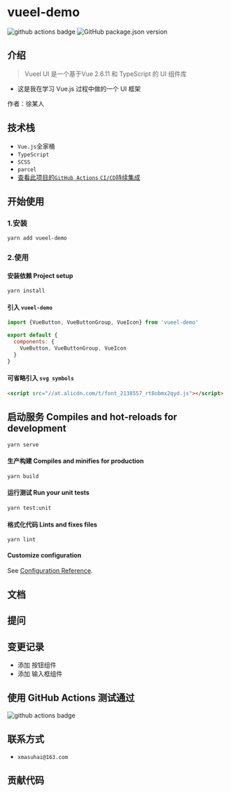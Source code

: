 # vueel-demo

![github actions badge](https://github.com/xmasuhai/vueel-demo/actions/workflows/unit-test-actions.yml/badge.svg)
![GitHub package.json version](https://img.shields.io/github/package-json/v/xmasuhai/vueel-demo)

## 介绍

> Vueel UI 是一个基于Vue 2.6.11 和 TypeScript 的 UI 组件库

- 这是我在学习 Vue.js 过程中做的一个 UI 框架

作者：徐某人

## 技术栈

- `Vue.js`全家桶
- `TypeScript`
- `SCSS`
- `parcel`
- [查看此项目的`GitHub Actions` `CI/CD`持续集成](https://github.com/xmasuhai/vueel-demo/actions)

## 开始使用

### 1.安装

```sh
yarn add vueel-demo
```

### 2.使用

#### 安装依赖 Project setup

```
yarn install
```

#### 引入 `vueel-demo`

```js
import {VueButton, VueButtonGroup, VueIcon} from 'vueel-demo'

export default {
  components: {
    VueButton, VueButtonGroup, VueIcon
  }
}
```

#### 可省略引入 `svg symbols`

```html
<script src="//at.alicdn.com/t/font_2138557_rt8obmx2qyd.js"></script>
```

## 启动服务 Compiles and hot-reloads for development

```
yarn serve
```

#### 生产构建 Compiles and minifies for production

```
yarn build
```

#### 运行测试 Run your unit tests

```
yarn test:unit
```

#### 格式化代码 Lints and fixes files

```
yarn lint
```

#### Customize configuration

See [Configuration Reference](https://cli.vuejs.org/config/).

## 文档

## 提问

## 变更记录

- 添加 按钮组件
- 添加 输入框组件

## 使用 GitHub Actions 测试通过

![github actions badge](https://github.com/xmasuhai/vueel-demo/actions/workflows/unit-test-actions.yml/badge.svg)

## 联系方式

- `xmasuhai@163.com`

## 贡献代码
